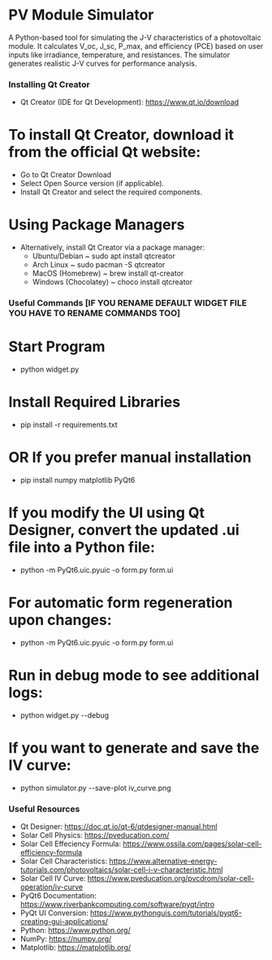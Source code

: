 # PV Module Simulator
A Python-based tool for simulating the J-V characteristics of a photovoltaic module. It calculates V_oc, J_sc, P_max, and efficiency (PCE) based on user inputs like irradiance, temperature, and resistances. The simulator generates realistic J-V curves for performance analysis.

### Installing Qt Creator ###
  - Qt Creator (IDE for Qt Development): https://www.qt.io/download

# To install Qt Creator, download it from the official Qt website:

  - Go to Qt Creator Download
  - Select Open Source version (if applicable).
  - Install Qt Creator and select the required components.

# Using Package Managers

  - Alternatively, install Qt Creator via a package manager:
    - Ubuntu/Debian ~ sudo apt install qtcreator
    - Arch Linux ~ sudo pacman -S qtcreator
    - MacOS (Homebrew) ~ brew install qt-creator
    - Windows (Chocolatey) ~ choco install qtcreator

### Useful Commands [IF YOU RENAME DEFAULT WIDGET FILE YOU HAVE TO RENAME COMMANDS TOO] ###

# Start Program
 - python widget.py

# Install Required Libraries
 - pip install -r requirements.txt

# OR If you prefer manual installation
 - pip install numpy matplotlib PyQt6

# If you modify the UI using Qt Designer, convert the updated .ui file into a Python file:
 - python -m PyQt6.uic.pyuic -o form.py form.ui

# For automatic form regeneration upon changes:
 - python -m PyQt6.uic.pyuic -o form.py form.ui

# Run in debug mode to see additional logs:
 - python widget.py --debug

# If you want to generate and save the IV curve:
 - python simulator.py --save-plot iv_curve.png

### Useful Resources ###
  - Qt Designer: https://doc.qt.io/qt-6/qtdesigner-manual.html
  - Solar Cell Physics: https://pveducation.com/
  - Solar Cell Effeciency Formula: https://www.ossila.com/pages/solar-cell-efficiency-formula
  - Solar Cell Characteristics: https://www.alternative-energy-tutorials.com/photovoltaics/solar-cell-i-v-characteristic.html
  - Solar Cell IV Curve: https://www.pveducation.org/pvcdrom/solar-cell-operation/iv-curve
  - PyQt6 Documentation: https://www.riverbankcomputing.com/software/pyqt/intro
  - PyQt UI Conversion: https://www.pythonguis.com/tutorials/pyqt6-creating-gui-applications/
  - Python: https://www.python.org/
  - NumPy: https://numpy.org/
  - Matplotlib: https://matplotlib.org/


